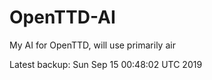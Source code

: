 # OpenTTD-AI
My AI for OpenTTD, will use primarily air

Latest backup: Sun Sep 15 00:48:02 UTC 2019
